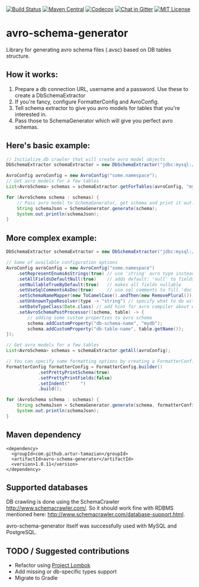 [![Build Status](https://img.shields.io/travis/artur-tamazian/avro-schema-generator/master?logo=travis&style=flat-square)](https://travis-ci.org/artur-tamazian/avro-schema-generator)
[![Maven Central](https://img.shields.io/maven-central/v/com.github.artur-tamazian/avro-schema-generator?style=flat-square)](https://mvnrepository.com/artifact/com.github.artur-tamazian/avro-schema-generator)
[![Codecov](https://img.shields.io/codecov/c/github/artur-tamazian/avro-schema-generator?style=flat-square)](https://codecov.io/gh/artur-tamazian/avro-schema-generator)
[![Chat in Gitter](https://img.shields.io/gitter/room/artur-tamazian/avro-schema-generator?logo=gitter&style=flat-square)](https://gitter.im/avro-schema-generator/Lobby)
[![MIT License](https://img.shields.io/github/license/artur-tamazian/avro-schema-generator?style=flat-square)](https://opensource.org/licenses/MIT)

# avro-schema-generator
Library for generating avro schema files (.avsc) based on DB tables structure.

## How it works:

1. Prepare a db connection URL, username and a password. Use these to create a DbSchemaExtractor
2. If you're fancy, configure FormatterConfig and AvroConfig.
3. Tell schema extractor to give you avro models for tables that you're interested in.
4. Pass those to SchemaGenerator which will give you perfect avro schemas.

## Here's basic example:

```java
// Initialize db crawler that will create avro model objects
DbSchemaExtractor schemaExtractor = new DbSchemaExtractor("jdbc:mysql://localhost:3306", "root", "pass");

AvroConfig avroConfig = new AvroConfig("some.namespace");
// Get avro models for a few tables
List<AvroSchema> schemas = schemaExtractor.getForTables(avroConfig, "mydb", "users", "payments");

for (AvroSchema schema : schemas) {
    // Pass avro model to SchemaGenerator, get schema and print it out.
    String schemaJson = SchemaGenerator.generate(schema);
    System.out.println(schemaJson);
}
```

## More complex example:

```java
DbSchemaExtractor schemaExtractor = new DbSchemaExtractor("jdbc:mysql://localhost:3306", "root", "pass");

// Some of available configuration options
AvroConfig avroConfig = new AvroConfig("some.namespace")
    .setRepresentEnumsAsStrings(true) // use 'string' avro type instead of 'enum' for enums
    .setAllFieldsDefaultNull(true)    // adds default: 'null' to fields definition
    .setNullableTrueByDefault(true)   // makes all fields nullable
    .setUseSqlCommentsAsDoc(true)     // use sql comments to fill 'doc' field
    .setSchemaNameMapper(new ToCamelCase().andThen(new RemovePlural())) // specify table name transformation to be used for schema name
    .setUnknownTypeResolver(type -> "string") // specify what to do with custom and unsupported db types
    .setDateTypeClass(Date.class) // add hint for avro compiler about which class to use for dates
    .setAvroSchemaPostProcessor((schema, table) -> {
        // adding some custom properties to avro schema
        schema.addCustomProperty("db-schema-name", "mydb");
        schema.addCustomProperty("db-table-name", table.getName());
});

// Get avro models for a few tables
List<AvroSchema> schemas = schemaExtractor.getAll(avroConfig);

// You can specify some formatting options by creating a FormatterConfig and passing it to SchemaGenerator.
FormatterConfig formatterConfig = FormatterConfig.builder()
            .setPrettyPrintSchema(true)
            .setPrettyPrintFields(false)
            .setIndent("    ")
            .build();

for (AvroSchema schema : schemas) {
    String schemaJson = SchemaGenerator.generate(schema, formatterConfig);
    System.out.println(schemaJson);
}
```

## Maven dependency

```
<dependency>
  <groupId>com.github.artur-tamazian</groupId>
  <artifactId>avro-schema-generator</artifactId>
  <version>1.0.11</version>
</dependency>
```

## Supported databases

DB crawling is done using the SchemaCrawler http://www.schemacrawler.com/. So it should work fine with RDBMS mentioned here: http://www.schemacrawler.com/database-support.html.

avro-schema-generator itself was successfully used with MySQL and PostgreSQL.

## TODO / Suggested contributions

- Refactor using [Project Lombok](https://projectlombok.org/features/Data)
- Add missing or db-specific types support
- Migrate to Gradle
